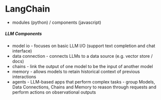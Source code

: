 # LangChain
 - modules (python) / components (javascript)

##### LLM Components
 - model io - focuses on basic LLM I/O (support text completion and chat interface)
 - data connection - connects LLMs to a data source (e.g. vector store / docs)
 - chains - link the output of one model to be the input of another model
 - memory - allows models to retain historical context of previous interactions
 - agents - LLM-based apps that perform complex tasks - group Models, Data Connections, Chains and Memory to reason through requests and perform actions on observational outputs
